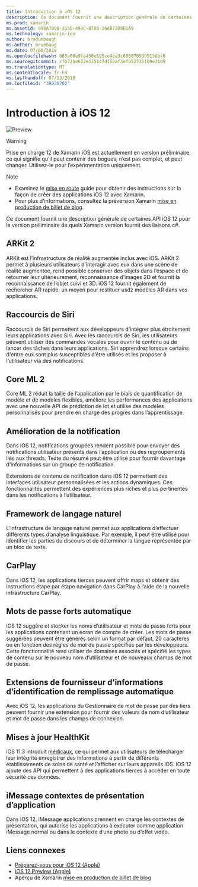 ```yaml
---
title: Introduction à iOS 12
description: Ce document fournit une description générale de certaines API iOS 12 pour la version préliminaire de quels Xamarin version fournit des liaisons c#.
ms.prod: xamarin
ms.assetid: 99EA7090-315D-493C-87D3-26AB73D9E1A9
ms.technology: xamarin-ios
author: bradumbaugh
ms.author: brumbaug
ms.date: 07/08/2018
ms.openlocfilehash: 865a06e9fa430e195ce4ea3c6088785d9513dbf6
ms.sourcegitcommit: cfb72be633e335147d156af3ef9527151b9e31d9
ms.translationtype: MT
ms.contentlocale: fr-FR
ms.lasthandoff: 07/13/2018
ms.locfileid: "39030702"
---
```

# <a name="introduction-to-ios-12"></a>Introduction à iOS 12

![Preview](~/media/shared/preview.png)

> [!WARNING]
> Prise en charge 12 de Xamarin iOS est actuellement en version préliminaire, ce qui signifie qu’il peut contenir des bogues, n’est pas complet, et peut changer. Utilisez-le pour l’expérimentation uniquement.

> [!NOTE]
> - Examinez le [mise en route](get-started.md) guide pour obtenir des instructions sur la façon de créer des applications iOS 12 avec Xamarin.
> - Pour plus d’informations, consultez la préversion Xamarin [mise en production de billet de blog](https://releases.xamarin.com/preview-release-xcode-10-beta-3/).

Ce document fournit une description générale de certaines API iOS 12 pour la version préliminaire de quels Xamarin version fournit des liaisons c#.

## <a name="arkit-2"></a>ARKit 2

ARKit est l’infrastructure de réalité augmentée inclus avec iOS. ARKit 2 permet à plusieurs utilisateurs d’interagir avec eux dans une scène de réalité augmentée, rend possible conserver des objets dans l’espace et de retourner leur ultérieurement, reconnaissance d’images 2D et fournit la reconnaissance de l’objet suivi et 3D. iOS 12 fournit également de rechercher AR rapide, un moyen pour restituer usdz modèles AR dans vos applications.

## <a name="siri-shortcuts"></a>Raccourcis de Siri

Raccourcis de Siri permettent aux développeurs d’intégrer plus étroitement leurs applications avec Siri. Avec les raccourcis de Siri, les utilisateurs peuvent utiliser des commandes vocales pour ouvrir le contenu ou de lancer des tâches dans leurs applications. Siri apprendrez lorsque certains d'entre eux sont plus susceptibles d’être utilisés et les proposer à l’utilisateur via des notifications.

## <a name="core-ml-2"></a>Core ML 2

Core ML 2 réduit la taille de l’application par le biais de quantification de modèle et de modèles flexibles, améliore les performances des applications avec une nouvelle API de prédiction de lot et utilise des modèles personnalisés pour prendre en charge des progrès dans l’apprentissage.

## <a name="notification-improvements"></a>Amélioration de la notification

Dans iOS 12, notifications groupées rendent possible pour envoyer des notifications utilisateur présents dans l’application ou des regroupements liés aux threads. Texte du résumé peut être utilisé pour fournir davantage d’informations sur un groupe de notification.

Extensions de contenu de notification dans iOS 12 permettent des interfaces utilisateur personnalisées et les actions dynamiques. Ces fonctionnalités permettent des expériences plus riches et plus pertinentes dans les notifications à l’utilisateur.

## <a name="natural-language-framework"></a>Framework de langage naturel

L’infrastructure de langage naturel permet aux applications d’effectuer différents types d’analyse linguistique. Par exemple, il peut être utilisé pour identifier les parties du discours et de déterminer la langue représentée par un bloc de texte.

## <a name="carplay"></a>CarPlay

Dans iOS 12, les applications tierces peuvent offrir maps et obtenir des instructions étape par étape navigation dans CarPlay à l’aide de la nouvelle infrastructure CarPlay.

## <a name="automatic-strong-passwords"></a>Mots de passe forts automatique

iOS 12 suggère et stocker les noms d’utilisateur et mots de passe forts pour les applications contenant un écran de compte de créer. Les mots de passe suggérées peuvent être générés selon un format par défaut, 20 caractères ou en fonction des règles de mot de passe spécifiés par les développeurs. Cette fonctionnalité rend utiliser de domaines associés et spécifié les types de contenu sur le nouveau nom d’utilisateur et de nouveaux champs de mot de passe.

## <a name="autofill-credential-provider-extensions"></a>Extensions de fournisseur d’informations d’identification de remplissage automatique

Avec iOS 12, les applications du Gestionnaire de mot de passe par des tiers peuvent fournir une extension pour fournir des valeurs de nom d’utilisateur et mot de passe dans les champs de connexion.

## <a name="healthkit-updates"></a>Mises à jour HealthKit

iOS 11.3 introduit [médicaux](https://www.apple.com/healthcare/health-records/), ce qui permet aux utilisateurs de télécharger leur intégrité enregistrer des informations à partir de différents établissements de soins de santé et l’afficher sur leurs appareils iOS. iOS 12 ajoute des API qui permettent à des applications tierces à accéder en toute sécurité ces données.

## <a name="imessage-app-presentation-contexts"></a>iMessage contextes de présentation d’application

Dans iOS 12, iMessage applications prennent en charge les contextes de présentation, qui autorise les applications à exécuter comme application iMessage normal ou dans le contexte d’une photo ou d’effet vidéo.

## <a name="related-links"></a>Liens connexes

- [Préparez-vous pour iOS 12 (Apple)](https://developer.apple.com/ios/)
- [iOS 12 Preview (Apple)](https://www.apple.com/ios/ios-12-preview/)
- Aperçu de Xamarin [mise en production de billet de blog](https://releases.xamarin.com/preview-release-xcode-10-beta-3/)
